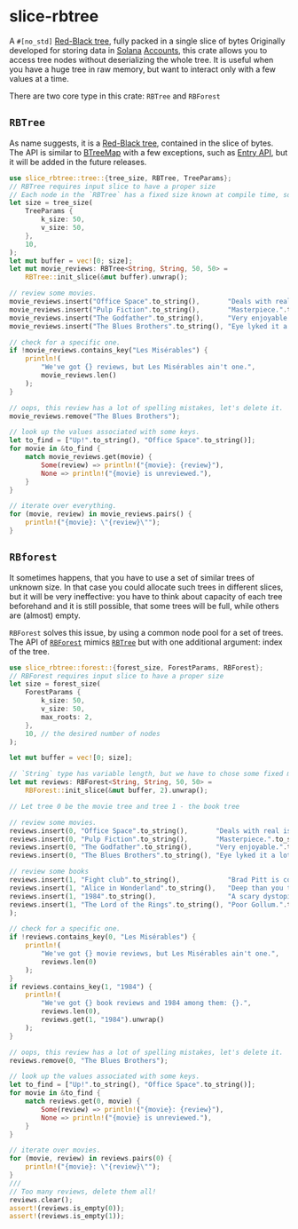 # slice-rbtree
A `#[no_std]` [Red-Black tree][2], fully packed in a single slice of bytes
Originally developed for storing data in [Solana][0] [Accounts][1], this crate allows you to
access tree nodes without deserializing the whole tree. It is useful when you have a huge
tree in raw memory, but want to interact only with a few values at a time.

There are two core type in this crate: `RBTree` and `RBForest`

## `RBTree`
As name suggests, it is a [Red-Black tree][2], contained in the slice of bytes.
The API is similar to [BTreeMap][3] with a few exceptions, such as [Entry API][4], but it will be added in the future releases.
```rust
use slice_rbtree::tree::{tree_size, RBTree, TreeParams};
// RBTree requires input slice to have a proper size
// Each node in the `RBTree` has a fixed size known at compile time, so to estimate this size `KSIZE` and `VSIZE` parameters should be passed to forest_size
let size = tree_size(
    TreeParams {
        k_size: 50,
        v_size: 50,
    },
    10,
);
let mut buffer = vec![0; size];
let mut movie_reviews: RBTree<String, String, 50, 50> =
    RBTree::init_slice(&mut buffer).unwrap();

// review some movies.
movie_reviews.insert("Office Space".to_string(),       "Deals with real issues in the workplace.".to_string());
movie_reviews.insert("Pulp Fiction".to_string(),       "Masterpiece.".to_string());
movie_reviews.insert("The Godfather".to_string(),      "Very enjoyable.".to_string());
movie_reviews.insert("The Blues Brothers".to_string(), "Eye lyked it a lot.".to_string());

// check for a specific one.
if !movie_reviews.contains_key("Les Misérables") {
    println!(
        "We've got {} reviews, but Les Misérables ain't one.",
        movie_reviews.len()
    );
}

// oops, this review has a lot of spelling mistakes, let's delete it.
movie_reviews.remove("The Blues Brothers");

// look up the values associated with some keys.
let to_find = ["Up!".to_string(), "Office Space".to_string()];
for movie in &to_find {
    match movie_reviews.get(movie) {
        Some(review) => println!("{movie}: {review}"),
        None => println!("{movie} is unreviewed."),
    }
}

// iterate over everything.
for (movie, review) in movie_reviews.pairs() {
    println!("{movie}: \"{review}\"");
}
```
## `RBforest`
It sometimes happens, that you have to use a set of similar trees of unknown size. In that
case you could allocate such trees in different slices, but it will be very ineffective: you
have to think about capacity of each tree beforehand and it is still possible, that some trees
will be full, while others are (almost) empty.

`RBForest` solves this issue, by using a common node pool for a set of trees.
The API of [`RBForest`](forest::RBForest) mimics [`RBTree`](tree::RBTree) but with one additional argument: index of the tree.
```rust
use slice_rbtree::forest::{forest_size, ForestParams, RBForest};
// RBForest requires input slice to have a proper size
let size = forest_size(
    ForestParams {
        k_size: 50,
        v_size: 50,
        max_roots: 2,
    },
    10, // the desired number of nodes
);

let mut buffer = vec![0; size];

// `String` type has variable length, but we have to chose some fixed maximum length (50 bytes for both key and value)
let mut reviews: RBForest<String, String, 50, 50> =
    RBForest::init_slice(&mut buffer, 2).unwrap();

// Let tree 0 be the movie tree and tree 1 - the book tree

// review some movies.
reviews.insert(0, "Office Space".to_string(),       "Deals with real issues in the workplace.".to_string());
reviews.insert(0, "Pulp Fiction".to_string(),       "Masterpiece.".to_string());
reviews.insert(0, "The Godfather".to_string(),      "Very enjoyable.".to_string());
reviews.insert(0, "The Blues Brothers".to_string(), "Eye lyked it a lot.".to_string());

// review some books
reviews.insert(1, "Fight club".to_string(),            "Brad Pitt is cool!".to_string());
reviews.insert(1, "Alice in Wonderland".to_string(),   "Deep than you think.".to_string());
reviews.insert(1, "1984".to_string(),                  "A scary dystopia.".to_string());
reviews.insert(1, "The Lord of the Rings".to_string(), "Poor Gollum.".to_string(),
);

// check for a specific one.
if !reviews.contains_key(0, "Les Misérables") {
    println!(
        "We've got {} movie reviews, but Les Misérables ain't one.",
        reviews.len(0)
    );
}
if reviews.contains_key(1, "1984") {
    println!(
        "We've got {} book reviews and 1984 among them: {}.",
        reviews.len(0),
        reviews.get(1, "1984").unwrap()
    );
}

// oops, this review has a lot of spelling mistakes, let's delete it.
reviews.remove(0, "The Blues Brothers");

// look up the values associated with some keys.
let to_find = ["Up!".to_string(), "Office Space".to_string()];
for movie in &to_find {
    match reviews.get(0, movie) {
        Some(review) => println!("{movie}: {review}"),
        None => println!("{movie} is unreviewed."),
    }
}

// iterate over movies.
for (movie, review) in reviews.pairs(0) {
    println!("{movie}: \"{review}\"");
}
///
// Too many reviews, delete them all!
reviews.clear();
assert!(reviews.is_empty(0));
assert!(reviews.is_empty(1));
```
[0]: https://docs.solana.com/
[1]: https://docs.rs/solana-sdk/latest/solana_sdk/account/struct.Account.html
[2]: https://en.wikipedia.org/wiki/Red%E2%80%93black_tree
[3]: https://doc.rust-lang.org/stable/std/collections/btree_map/struct.BTreeMap.html
[4]: https://doc.rust-lang.org/stable/std/collections/struct.BTreeMap.html#method.entry
